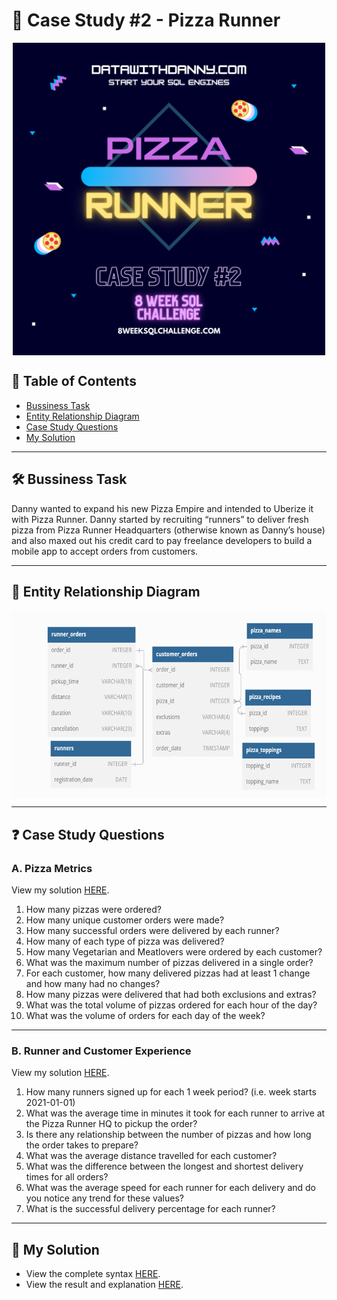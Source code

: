 # 🍕 Case Study #2 - Pizza Runner
<p align="center">
<img src="https://github.com/sagarsavalgi/8-Week-SQL-Challenge/blob/main/IMG/case2.png" align="center" width="500" height="500" >
  
## 📕 Table of Contents
* [Bussiness Task](https://github.com/sagarsavalgi/8-Week-SQL-Challenge/edit/main/Case%20Study%20%232%20-%20Pizza%20Runner/README.md#%EF%B8%8F-bussiness-task)
* [Entity Relationship Diagram](https://github.com/sagarsavalgi/8-Week-SQL-Challenge/edit/main/Case%20Study%20%232%20-%20Pizza%20Runner/README.md#-entity-relationship-diagram)
* [Case Study Questions](https://github.com/sagarsavalgi/8-Week-SQL-Challenge/edit/main/Case%20Study%20%232%20-%20Pizza%20Runner/README.md#-case-study-questions)
* [My Solution]()

---
## 🛠️ Bussiness Task
Danny wanted to expand his new Pizza Empire and intended to Uberize it with Pizza Runner. 
Danny started by recruiting “runners” to deliver fresh pizza from Pizza Runner Headquarters (otherwise known as Danny’s house) 
and also maxed out his credit card to pay freelance developers to build a mobile app to accept orders from customers.

---
## 🔐 Entity Relationship Diagram
<p align="center">
<img src="https://github.com/sagarsavalgi/8-Week-SQL-Challenge/blob/main/IMG/2.2.png" align="center" width="550" height="300" >

---
## ❓ Case Study Questions
### A. Pizza Metrics
View my solution [HERE](https://github.com/sagarsavalgi/8-Week-SQL-Challenge/blob/main/Case%20Study%20%232%20-%20Pizza%20Runner/A.%20Pizza%20Metrics.md).

1. How many pizzas were ordered?
2. How many unique customer orders were made?
3. How many successful orders were delivered by each runner?
4. How many of each type of pizza was delivered?
5. How many Vegetarian and Meatlovers were ordered by each customer?
6. What was the maximum number of pizzas delivered in a single order?
7. For each customer, how many delivered pizzas had at least 1 change and how many had no changes?
8. How many pizzas were delivered that had both exclusions and extras?
9. What was the total volume of pizzas ordered for each hour of the day?
10. What was the volume of orders for each day of the week?

---
### B. Runner and Customer Experience
View my solution [HERE]().

1. How many runners signed up for each 1 week period? (i.e. week starts 2021-01-01)
2. What was the average time in minutes it took for each runner to arrive at the Pizza Runner HQ to pickup the order?
3. Is there any relationship between the number of pizzas and how long the order takes to prepare?
4. What was the average distance travelled for each customer?
5. What was the difference between the longest and shortest delivery times for all orders?
6. What was the average speed for each runner for each delivery and do you notice any trend for these values?
7. What is the successful delivery percentage for each runner?

---
## 🚀 My Solution
* View the complete syntax [HERE](https://github.com/sagarsavalgi/8-Week-SQL-Challenge/tree/main/Case%20Study%20%232%20-%20Pizza%20Runner/Solution).
* View the result and explanation [HERE](https://github.com/sagarsavalgi/8-Week-SQL-Challenge/blob/main/Case%20Study%20%232%20-%20Pizza%20Runner/A.%20Pizza%20Metrics.md).
